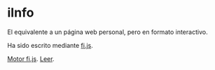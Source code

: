 # iInfo

El equivalente a un página web personal, pero en formato interactivo.

Ha sido escrito mediante [fi.js](http://github.com/baltasarq/fi-js).

[Motor fi.js](http://github.com/baltasarq/fi-js).
[Leer](http://io.github.com/baltasarq/iinfo).
